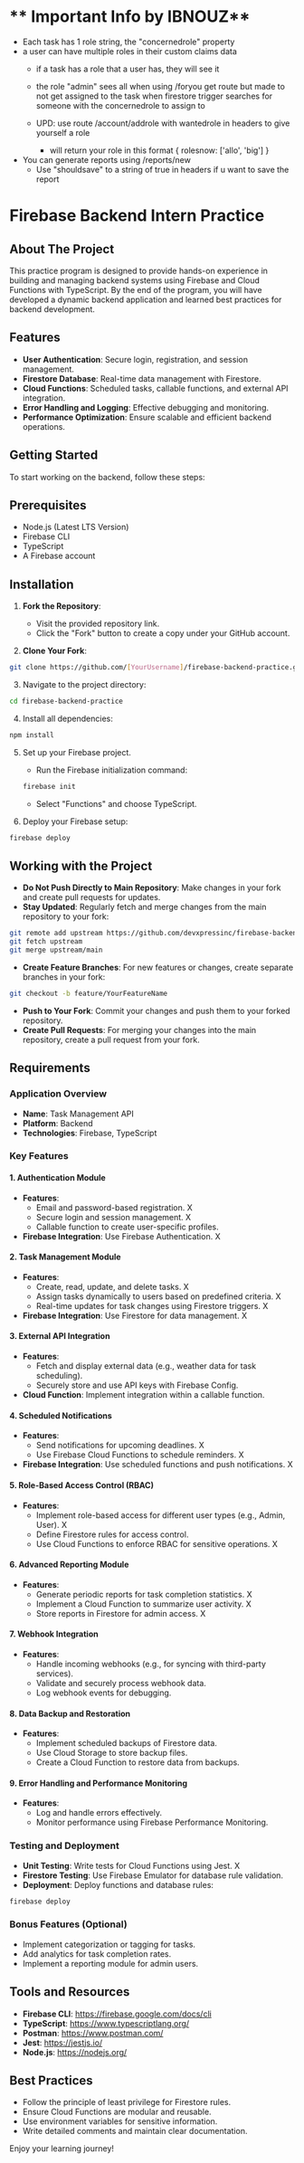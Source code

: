 
# ** Important Info by IBNOUZ**
- Each task has 1 role string, the "concernedrole" property
- a user can have multiple roles in their custom claims data
    - if a task has a role that a user has, they will see it
    - the role "admin" sees all when using /foryou get route but made to not get assigned to the task when firestore trigger searches for someone with the concernedrole to assign to
    
    - UPD: use route /account/addrole with wantedrole in headers to give yourself a role
        - will return your role in this format { rolesnow: ['allo', 'big'] }
- You can generate reports using /reports/new
    - Use "shouldsave" to a string of true in headers if u want to save the report

# Firebase Backend Intern Practice

## About The Project

This practice program is designed to provide hands-on experience in building and managing backend systems using Firebase and Cloud Functions with TypeScript. By the end of the program, you will have developed a dynamic backend application and learned best practices for backend development.

## Features

- **User Authentication**: Secure login, registration, and session management.
- **Firestore Database**: Real-time data management with Firestore.
- **Cloud Functions**: Scheduled tasks, callable functions, and external API integration.
- **Error Handling and Logging**: Effective debugging and monitoring.
- **Performance Optimization**: Ensure scalable and efficient backend operations.

## Getting Started

To start working on the backend, follow these steps:

## Prerequisites
- Node.js (Latest LTS Version)
- Firebase CLI
- TypeScript
- A Firebase account

## Installation

1. **Fork the Repository**:
   - Visit the provided repository link.
   - Click the "Fork" button to create a copy under your GitHub account.

2. **Clone Your Fork**:
```bash
git clone https://github.com/[YourUsername]/firebase-backend-practice.git
```

3. Navigate to the project directory:
```bash
cd firebase-backend-practice
```

4. Install all dependencies:
```bash
npm install
```

5. Set up your Firebase project.
   - Run the Firebase initialization command:
   ```bash
   firebase init
   ```
   - Select "Functions" and choose TypeScript.
   
6. Deploy your Firebase setup:
```bash
firebase deploy
```

## Working with the Project

- **Do Not Push Directly to Main Repository**: Make changes in your fork and create pull requests for updates.
- **Stay Updated**: Regularly fetch and merge changes from the main repository to your fork:
```bash
git remote add upstream https://github.com/devxpressinc/firebase-backend-practice.git
git fetch upstream
git merge upstream/main
```

- **Create Feature Branches**: For new features or changes, create separate branches in your fork:
```bash
git checkout -b feature/YourFeatureName
```

- **Push to Your Fork**: Commit your changes and push them to your forked repository.
- **Create Pull Requests**: For merging your changes into the main repository, create a pull request from your fork.

## Requirements

### Application Overview
- **Name**: Task Management API
- **Platform**: Backend
- **Technologies**: Firebase, TypeScript

### Key Features

#### 1. Authentication Module
- **Features**:
    - Email and password-based registration.                X
    - Secure login and session management.                X
    - Callable function to create user-specific profiles.
- **Firebase Integration**: Use Firebase Authentication. X

#### 2. Task Management Module
- **Features**:
    - Create, read, update, and delete tasks.                X
    - Assign tasks dynamically to users based on predefined criteria.                X
    - Real-time updates for task changes using Firestore triggers.                X
- **Firebase Integration**: Use Firestore for data management.    X

#### 3. External API Integration
- **Features**:
    - Fetch and display external data (e.g., weather data for task scheduling).
    - Securely store and use API keys with Firebase Config.
- **Cloud Function**: Implement integration within a callable function.

#### 4. Scheduled Notifications
- **Features**:
    - Send notifications for upcoming deadlines. X
    - Use Firebase Cloud Functions to schedule reminders.   X
- **Firebase Integration**: Use scheduled functions and push notifications. X

#### 5. Role-Based Access Control (RBAC)
- **Features**:
    - Implement role-based access for different user types (e.g., Admin, User).    X
    - Define Firestore rules for access control.
    - Use Cloud Functions to enforce RBAC for sensitive operations.    X

#### 6. Advanced Reporting Module
- **Features**:
    - Generate periodic reports for task completion statistics.  X
    - Implement a Cloud Function to summarize user activity. X
    - Store reports in Firestore for admin access. X

#### 7. Webhook Integration
- **Features**:
    - Handle incoming webhooks (e.g., for syncing with third-party services).
    - Validate and securely process webhook data.
    - Log webhook events for debugging.

#### 8. Data Backup and Restoration
- **Features**:
    - Implement scheduled backups of Firestore data.
    - Use Cloud Storage to store backup files.
    - Create a Cloud Function to restore data from backups.

#### 9. Error Handling and Performance Monitoring
- **Features**:
    - Log and handle errors effectively.
    - Monitor performance using Firebase Performance Monitoring.

### Testing and Deployment

- **Unit Testing**: Write tests for Cloud Functions using Jest.    X
- **Firestore Testing**: Use Firebase Emulator for database rule validation.   
- **Deployment**: Deploy functions and database rules:
```bash
firebase deploy
```

### Bonus Features (Optional)
- Implement categorization or tagging for tasks.
- Add analytics for task completion rates.
- Implement a reporting module for admin users.

## Tools and Resources
- **Firebase CLI**: https://firebase.google.com/docs/cli
- **TypeScript**: https://www.typescriptlang.org/
- **Postman**: https://www.postman.com/
- **Jest**: https://jestjs.io/
- **Node.js**: https://nodejs.org/

## Best Practices

- Follow the principle of least privilege for Firestore rules.
- Ensure Cloud Functions are modular and reusable.
- Use environment variables for sensitive information.
- Write detailed comments and maintain clear documentation.

Enjoy your learning journey!
